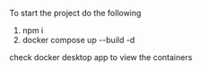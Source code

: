 

To start the project do the following

1. npm i
2. docker compose up --build -d

check docker desktop app to view the containers





